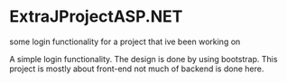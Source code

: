 # ExtraJProjectASP.NET
some login functionality for a project that ive been working on

A simple login functionality. The design is done by using bootstrap.
This project is mostly about front-end not much of backend is done here.
